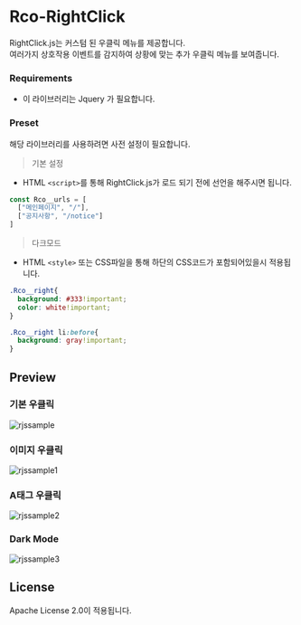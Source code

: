 # Rco-RightClick

RightClick.js는 커스텀 된 우클릭 메뉴를 제공합니다.\
여러가지 상호작용 이벤트를 감지하여 상황에 맞는 추가 우클릭 메뉴를 보여줍니다.

### Requirements
 * 이 라이브러리는 Jquery 가 필요합니다.
 
### Preset
해당 라이브러리를 사용하려면 사전 설정이 필요합니다.

> 기본 설정

* HTML `<script>`를 통해 RightClick.js가 로드 되기 전에 선언을 해주시면 됩니다.
```js
const Rco__urls = [
  ["메인페이지", "/"],
  ["공지사항", "/notice"]
]
```

> 다크모드
 * HTML `<style>` 또는 CSS파일을 통해 하단의 CSS코드가 포함되어있을시 적용됩니다.
```css
.Rco__right{
  background: #333!important;
  color: white!important;
}

.Rco__right li:before{
  background: gray!important;
}
```
 
## Preview
### 기본 우클릭
![rjssample](https://user-images.githubusercontent.com/50366343/127797290-50923186-09f8-4390-b419-a82c23d00fc2.png)

### 이미지 우클릭
![rjssample1](https://user-images.githubusercontent.com/50366343/127797426-396c4f36-0b82-406e-b18b-648491e8a5d8.png)

### A태그 우클릭
![rjssample2](https://user-images.githubusercontent.com/50366343/127797533-cdbafc7f-d079-4dce-a793-ed24113f7b2e.png)

### Dark Mode
![rjssample3](https://user-images.githubusercontent.com/50366343/127798117-e0ed9e85-96f9-4d44-a7b8-b8e3761d1e92.png)

## License
Apache License 2.0이 적용됩니다.
